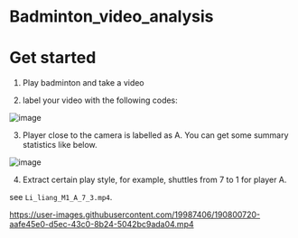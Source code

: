 # Badminton_video_analysis

# Get started

1. Play badminton and take a video

2. label your video with the following codes:

![image](https://user-images.githubusercontent.com/19987406/190798533-090193a2-a3c7-427d-98ba-a18331bd9919.png)

3. Player close to the camera is labelled as A. You can get some summary statistics like below.

![image](https://user-images.githubusercontent.com/19987406/190799328-30d24b24-2a52-476a-85e7-c2aaf8b546b1.png)

4. Extract certain play style, for example, shuttles from 7 to 1 for player A.

see `Li_liang_M1_A_7_3.mp4`.



https://user-images.githubusercontent.com/19987406/190800720-aafe45e0-d5ec-43c0-8b24-5042bc9ada04.mp4

